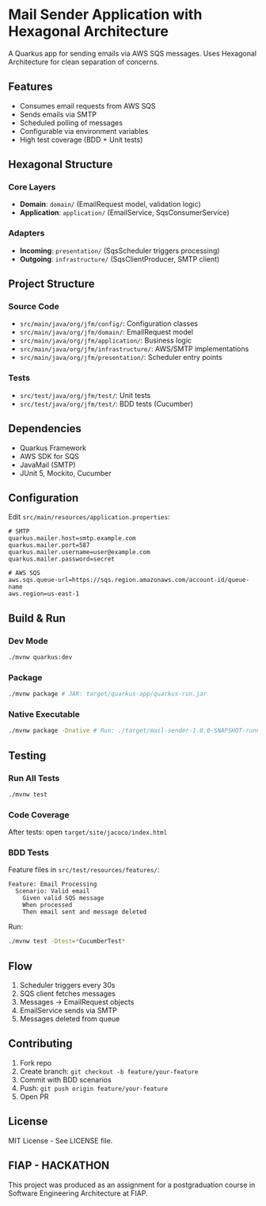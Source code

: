 # Mail Sender Application with Hexagonal Architecture

A Quarkus app for sending emails via AWS SQS messages. Uses Hexagonal Architecture for clean separation of concerns.

## Features

- Consumes email requests from AWS SQS
- Sends emails via SMTP
- Scheduled polling of messages
- Configurable via environment variables
- High test coverage (BDD + Unit tests)

## Hexagonal Structure

### Core Layers

- **Domain**: `domain/` (EmailRequest model, validation logic)
- **Application**: `application/` (EmailService, SqsConsumerService)

### Adapters

- **Incoming**: `presentation/` (SqsScheduler triggers processing)
- **Outgoing**: `infrastructure/` (SqsClientProducer, SMTP client)

## Project Structure

### Source Code

- `src/main/java/org/jfm/config/`: Configuration classes
- `src/main/java/org/jfm/domain/`: EmailRequest model
- `src/main/java/org/jfm/application/`: Business logic
- `src/main/java/org/jfm/infrastructure/`: AWS/SMTP implementations
- `src/main/java/org/jfm/presentation/`: Scheduler entry points

### Tests

- `src/test/java/org/jfm/test/`: Unit tests
- `src/test/java/org/jfm/test/`: BDD tests (Cucumber)

## Dependencies

- Quarkus Framework
- AWS SDK for SQS
- JavaMail (SMTP)
- JUnit 5, Mockito, Cucumber

## Configuration

Edit `src/main/resources/application.properties`:

```properties
# SMTP
quarkus.mailer.host=smtp.example.com  
quarkus.mailer.port=587  
quarkus.mailer.username=user@example.com  
quarkus.mailer.password=secret  

# AWS SQS
aws.sqs.queue-url=https://sqs.region.amazonaws.com/account-id/queue-name  
aws.region=us-east-1  
```

## Build & Run

### Dev Mode

```sh
./mvnw quarkus:dev
```

### Package

```sh
./mvnw package # JAR: target/quarkus-app/quarkus-run.jar
```

### Native Executable

```sh
./mvnw package -Dnative # Run: ./target/mail-sender-1.0.0-SNAPSHOT-runner
```

## Testing

### Run All Tests

```sh
./mvnw test
```

### Code Coverage

After tests: open `target/site/jacoco/index.html`

### BDD Tests

Feature files in `src/test/resources/features/`:

```gherkin
Feature: Email Processing  
  Scenario: Valid email  
    Given valid SQS message  
    When processed  
    Then email sent and message deleted  
```

Run:

```sh
./mvnw test -Dtest=*CucumberTest*
```

## Flow

1. Scheduler triggers every 30s
2. SQS client fetches messages
3. Messages → EmailRequest objects
4. EmailService sends via SMTP
5. Messages deleted from queue

## Contributing

1. Fork repo
2. Create branch: `git checkout -b feature/your-feature`
3. Commit with BDD scenarios
4. Push: `git push origin feature/your-feature`
5. Open PR

## License

MIT License - See LICENSE file.

## FIAP - HACKATHON

This project was produced as an assignment for a postgraduation course in Software Engineering Architecture at FIAP.
